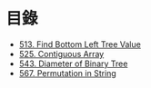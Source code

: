 # 目錄

- [513. Find Bottom Left Tree Value](./513.%20Find%20Bottom%20Left%20Tree%20Value.md)
- [525. Contiguous Array](./525.%20Contiguous%20Array.md)
- [543. Diameter of Binary Tree](./543.%20Diameter%20of%20Binary%20Tree.md)
- [567. Permutation in String](./567.%20Permutation%20in%20String.md)
